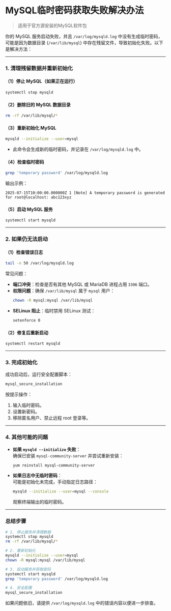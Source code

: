 # MySQL临时密码获取失败解决办法

> 适用于官方源安装的MySQL软件包

你的 MySQL 服务启动失败，并且 `/var/log/mysqld.log` 中没有生成临时密码，可能是因为数据目录 (`/var/lib/mysql`) 中存在残留文件，导致初始化失败。以下是解决方法：

---

### **1. 清理残留数据并重新初始化**
#### （1）停止 MySQL（如果正在运行）
```bash
systemctl stop mysqld
```

#### （2）删除旧的 MySQL 数据目录
```bash
rm -rf /var/lib/mysql/*
```
#### （3）重新初始化 MySQL
```bash
mysqld --initialize --user=mysql
```
- 此命令会生成新的临时密码，并记录在 `/var/log/mysqld.log` 中。

#### （4）检查临时密码
```bash
grep 'temporary password' /var/log/mysqld.log
```
输出示例：
```
2025-07-15T10:00:00.000000Z 1 [Note] A temporary password is generated for root@localhost: abc123xyz
```

#### （5）启动 MySQL 服务
```bash
systemctl start mysqld
```

---

### **2. 如果仍无法启动**
#### （1）检查错误日志
```bash
tail -n 50 /var/log/mysqld.log
```
常见问题：
- **端口冲突**：检查是否有其他 MySQL 或 MariaDB 进程占用 `3306` 端口。
- **权限问题**：确保 `/var/lib/mysql` 属于 `mysql` 用户：
  ```bash
  chown -R mysql:mysql /var/lib/mysql
  ```
- **SELinux 阻止**：临时禁用 SELinux 测试：
  ```bash
  setenforce 0
  ```

#### （2）修复后重新启动
```bash
systemctl restart mysqld
```

---

### **3. 完成初始化**
成功启动后，运行安全配置脚本：
```bash
mysql_secure_installation
```
按提示操作：
1. 输入临时密码。
2. 设置新密码。
3. 移除匿名用户、禁止远程 root 登录等。

---

### **4. 其他可能的问题**
- **如果 `mysqld --initialize` 失败**：  
  确保已安装 `mysql-community-server` 并尝试重新安装：
  ```bash
  yum reinstall mysql-community-server
  ```

- **如果日志中无临时密码**：  
  可能是初始化未完成，手动指定日志路径：
  ```bash
  mysqld --initialize --user=mysql --console
  ```
  观察终端输出的临时密码。

---

### **总结步骤**
```bash
# 1. 停止服务并清理数据
systemctl stop mysqld
rm -rf /var/lib/mysql/*

# 2. 重新初始化
mysqld --initialize --user=mysql
chown -R mysql:mysql /var/lib/mysql

# 3. 启动服务并获取密码
systemctl start mysqld
grep 'temporary password' /var/log/mysqld.log

# 4. 安全配置
mysql_secure_installation
```

如果问题依旧，请提供 `/var/log/mysqld.log` 中的错误内容以便进一步排查。